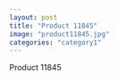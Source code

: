 ```yaml
---
layout: post
title: "Product 11845"
image: "product11845.jpg"
categories: "category1"
---
```

Product 11845
